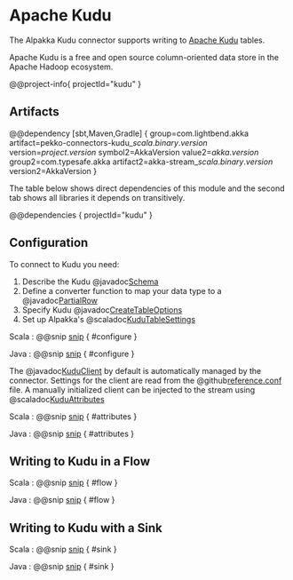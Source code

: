 # Apache Kudu

The Alpakka Kudu connector supports writing to [Apache Kudu](https://kudu.apache.org) tables.

Apache Kudu is a free and open source column-oriented data store in the Apache Hadoop ecosystem.

@@project-info{ projectId="kudu" }


## Artifacts

@@dependency [sbt,Maven,Gradle] {
  group=com.lightbend.akka
  artifact=pekko-connectors-kudu_$scala.binary.version$
  version=$project.version$
  symbol2=AkkaVersion
  value2=$akka.version$
  group2=com.typesafe.akka
  artifact2=akka-stream_$scala.binary.version$
  version2=AkkaVersion
}

The table below shows direct dependencies of this module and the second tab shows all libraries it depends on transitively.

@@dependencies { projectId="kudu" }

## Configuration

To connect to Kudu you need:

1. Describe the Kudu @javadoc[Schema](org.apache.kudu.Schema)
1. Define a converter function to map your data type to a @javadoc[PartialRow](org.apache.kudu.client.PartialRow)
1. Specify Kudu @javadoc[CreateTableOptions](org.apache.kudu.client.CreateTableOptions)
1. Set up Alpakka's @scaladoc[KuduTableSettings](akka.stream.alpakka.kudu.KuduTableSettings)

Scala
:   @@snip [snip](/kudu/src/test/scala/docs/scaladsl/KuduTableSpec.scala) { #configure }

Java
:   @@snip [snip](/kudu/src/test/java/docs/javadsl/KuduTableTest.java) { #configure }

The @javadoc[KuduClient](org.apache.kudu.client.KuduClient) by default is automatically managed by the connector.
Settings for the client are read from the @github[reference.conf](/kudu/src/main/resources/reference.conf) file.
A manually initialized client can be injected to the stream using @scaladoc[KuduAttributes](akka.stream.alpakka.kudu.KuduAttributes$)

Scala
:   @@snip [snip](/kudu/src/test/scala/docs/scaladsl/KuduTableSpec.scala) { #attributes }

Java
:   @@snip [snip](/kudu/src/test/java/docs/javadsl/KuduTableTest.java) { #attributes }

## Writing to Kudu in a Flow

Scala
: @@snip [snip](/kudu/src/test/scala/docs/scaladsl/KuduTableSpec.scala) { #flow }

Java
: @@snip [snip](/kudu/src/test/java/docs/javadsl/KuduTableTest.java) { #flow }


## Writing to Kudu with a Sink

Scala
: @@snip [snip](/kudu/src/test/scala/docs/scaladsl/KuduTableSpec.scala) { #sink }

Java
: @@snip [snip](/kudu/src/test/java/docs/javadsl/KuduTableTest.java) { #sink }
